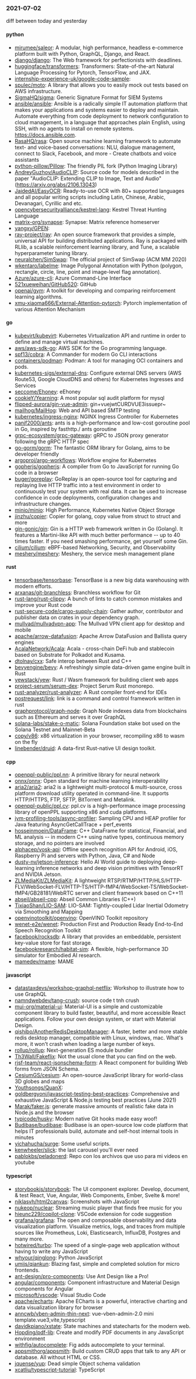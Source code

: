 ### 2021-07-02
diff between today and yesterday

#### python
* [mirumee/saleor](https://github.com/mirumee/saleor): A modular, high performance, headless e-commerce platform built with Python, GraphQL, Django, and React.
* [django/django](https://github.com/django/django): The Web framework for perfectionists with deadlines.
* [huggingface/transformers](https://github.com/huggingface/transformers): Transformers: State-of-the-art Natural Language Processing for Pytorch, TensorFlow, and JAX.
* [internship-experience-uk/google-code-sample](https://github.com/internship-experience-uk/google-code-sample): 
* [spulec/moto](https://github.com/spulec/moto): A library that allows you to easily mock out tests based on AWS infrastructure.
* [SigmaHQ/sigma](https://github.com/SigmaHQ/sigma): Generic Signature Format for SIEM Systems
* [ansible/ansible](https://github.com/ansible/ansible): Ansible is a radically simple IT automation platform that makes your applications and systems easier to deploy and maintain. Automate everything from code deployment to network configuration to cloud management, in a language that approaches plain English, using SSH, with no agents to install on remote systems. https://docs.ansible.com.
* [RasaHQ/rasa](https://github.com/RasaHQ/rasa):  Open source machine learning framework to automate text- and voice-based conversations: NLU, dialogue management, connect to Slack, Facebook, and more - Create chatbots and voice assistants
* [python-pillow/Pillow](https://github.com/python-pillow/Pillow): The friendly PIL fork (Python Imaging Library)
* [AndreyGuzhov/AudioCLIP](https://github.com/AndreyGuzhov/AudioCLIP): Source code for models described in the paper "AudioCLIP: Extending CLIP to Image, Text and Audio" (https://arxiv.org/abs/2106.13043)
* [JaidedAI/EasyOCR](https://github.com/JaidedAI/EasyOCR): Ready-to-use OCR with 80+ supported languages and all popular writing scripts including Latin, Chinese, Arabic, Devanagari, Cyrillic and etc.
* [opencybersecurityalliance/kestrel-lang](https://github.com/opencybersecurityalliance/kestrel-lang): Kestrel Threat Hunting Language
* [matrix-org/synapse](https://github.com/matrix-org/synapse): Synapse: Matrix reference homeserver
* [yangxy/GPEN](https://github.com/yangxy/GPEN): 
* [ray-project/ray](https://github.com/ray-project/ray): An open source framework that provides a simple, universal API for building distributed applications. Ray is packaged with RLlib, a scalable reinforcement learning library, and Tune, a scalable hyperparameter tuning library.
* [neuralchen/SimSwap](https://github.com/neuralchen/SimSwap): The official project of SimSwap (ACM MM 2020)
* [wkentaro/labelme](https://github.com/wkentaro/labelme): Image Polygonal Annotation with Python (polygon, rectangle, circle, line, point and image-level flag annotation).
* [Azure/azure-cli](https://github.com/Azure/azure-cli): Azure Command-Line Interface
* [521xueweihan/GitHub520](https://github.com/521xueweihan/GitHub520):   GitHub
* [openai/gym](https://github.com/openai/gym): A toolkit for developing and comparing reinforcement learning algorithms.
* [xmu-xiaoma666/External-Attention-pytorch](https://github.com/xmu-xiaoma666/External-Attention-pytorch): Pytorch implementation of various Attention Mechanism

#### go
* [kubevirt/kubevirt](https://github.com/kubevirt/kubevirt): Kubernetes Virtualization API and runtime in order to define and manage virtual machines.
* [aws/aws-sdk-go](https://github.com/aws/aws-sdk-go): AWS SDK for the Go programming language.
* [spf13/cobra](https://github.com/spf13/cobra): A Commander for modern Go CLI interactions
* [containers/podman](https://github.com/containers/podman): Podman: A tool for managing OCI containers and pods.
* [kubernetes-sigs/external-dns](https://github.com/kubernetes-sigs/external-dns): Configure external DNS servers (AWS Route53, Google CloudDNS and others) for Kubernetes Ingresses and Services
* [seccome/Ehoney](https://github.com/seccome/Ehoney): eEhoney
* [cookieY/Yearning](https://github.com/cookieY/Yearning):  A most popular sql audit platform for mysql
* [flipped-aurora/gin-vue-admin](https://github.com/flipped-aurora/gin-vue-admin): gin+vuejwtCURDVUE3issuepr~
* [mailhog/MailHog](https://github.com/mailhog/MailHog): Web and API based SMTP testing
* [kubernetes/ingress-nginx](https://github.com/kubernetes/ingress-nginx): NGINX Ingress Controller for Kubernetes
* [panjf2000/ants](https://github.com/panjf2000/ants):  ants is a high-performance and low-cost goroutine pool in Go, inspired by fasthttp./ ants  goroutine 
* [grpc-ecosystem/grpc-gateway](https://github.com/grpc-ecosystem/grpc-gateway): gRPC to JSON proxy generator following the gRPC HTTP spec
* [go-gorm/gorm](https://github.com/go-gorm/gorm): The fantastic ORM library for Golang, aims to be developer friendly
* [argoproj/argo-workflows](https://github.com/argoproj/argo-workflows): Workflow engine for Kubernetes
* [gopherjs/gopherjs](https://github.com/gopherjs/gopherjs): A compiler from Go to JavaScript for running Go code in a browser
* [buger/goreplay](https://github.com/buger/goreplay): GoReplay is an open-source tool for capturing and replaying live HTTP traffic into a test environment in order to continuously test your system with real data. It can be used to increase confidence in code deployments, configuration changes and infrastructure changes.
* [minio/minio](https://github.com/minio/minio): High Performance, Kubernetes Native Object Storage
* [jinzhu/copier](https://github.com/jinzhu/copier): Copier for golang, copy value from struct to struct and more
* [gin-gonic/gin](https://github.com/gin-gonic/gin): Gin is a HTTP web framework written in Go (Golang). It features a Martini-like API with much better performance -- up to 40 times faster. If you need smashing performance, get yourself some Gin.
* [cilium/cilium](https://github.com/cilium/cilium): eBPF-based Networking, Security, and Observability
* [meshery/meshery](https://github.com/meshery/meshery): Meshery, the service mesh management plane

#### rust
* [tensorbase/tensorbase](https://github.com/tensorbase/tensorbase): TensorBase is a new big data warehousing with modern efforts.
* [arxanas/git-branchless](https://github.com/arxanas/git-branchless): Branchless workflow for Git
* [rust-lang/rust-clippy](https://github.com/rust-lang/rust-clippy): A bunch of lints to catch common mistakes and improve your Rust code
* [rust-secure-code/cargo-supply-chain](https://github.com/rust-secure-code/cargo-supply-chain): Gather author, contributor and publisher data on crates in your dependency graph.
* [mullvad/mullvadvpn-app](https://github.com/mullvad/mullvadvpn-app): The Mullvad VPN client app for desktop and mobile
* [apache/arrow-datafusion](https://github.com/apache/arrow-datafusion): Apache Arrow DataFusion and Ballista query engines
* [AcalaNetwork/Acala](https://github.com/AcalaNetwork/Acala): Acala - cross-chain DeFi hub and stablecoin based on Substrate for Polkadot and Kusama.
* [dtolnay/cxx](https://github.com/dtolnay/cxx): Safe interop between Rust and C++
* [bevyengine/bevy](https://github.com/bevyengine/bevy): A refreshingly simple data-driven game engine built in Rust
* [yewstack/yew](https://github.com/yewstack/yew): Rust / Wasm framework for building client web apps
* [project-serum/serum-dex](https://github.com/project-serum/serum-dex): Project Serum Rust monorepo.
* [rust-analyzer/rust-analyzer](https://github.com/rust-analyzer/rust-analyzer): A Rust compiler front-end for IDEs
* [postrequest/link](https://github.com/postrequest/link): link is a command and control framework written in rust
* [graphprotocol/graph-node](https://github.com/graphprotocol/graph-node): Graph Node indexes data from blockchains such as Ethereum and serves it over GraphQL
* [solana-labs/stake-o-matic](https://github.com/solana-labs/stake-o-matic): Solana Foundation stake bot used on the Solana Testnet and Mainnet-Beta
* [copy/v86](https://github.com/copy/v86): x86 virtualization in your browser, recompiling x86 to wasm on the fly
* [linebender/druid](https://github.com/linebender/druid): A data-first Rust-native UI design toolkit.

#### cpp
* [openppl-public/ppl.nn](https://github.com/openppl-public/ppl.nn): A primitive library for neural network
* [onnx/onnx](https://github.com/onnx/onnx): Open standard for machine learning interoperability
* [aria2/aria2](https://github.com/aria2/aria2): aria2 is a lightweight multi-protocol & multi-source, cross platform download utility operated in command-line. It supports HTTP/HTTPS, FTP, SFTP, BitTorrent and Metalink.
* [openppl-public/ppl.cv](https://github.com/openppl-public/ppl.cv): ppl.cv is a high-performance image processing library of openPPL supporting x86 and cuda platforms.
* [jvm-profiling-tools/async-profiler](https://github.com/jvm-profiling-tools/async-profiler): Sampling CPU and HEAP profiler for Java featuring AsyncGetCallTrace + perf_events
* [hosseinmoein/DataFrame](https://github.com/hosseinmoein/DataFrame): C++ DataFrame for statistical, Financial, and ML analysis -- in modern C++ using native types, continuous memory storage, and no pointers are involved
* [alphacep/vosk-api](https://github.com/alphacep/vosk-api): Offline speech recognition API for Android, iOS, Raspberry Pi and servers with Python, Java, C# and Node
* [dusty-nv/jetson-inference](https://github.com/dusty-nv/jetson-inference): Hello AI World guide to deploying deep-learning inference networks and deep vision primitives with TensorRT and NVIDIA Jetson.
* [ZLMediaKit/ZLMediaKit](https://github.com/ZLMediaKit/ZLMediaKit): A lightweight RTSP/RTMP/HTTP/HLS/HTTP-FLV/WebSocket-FLV/HTTP-TS/HTTP-fMP4/WebSocket-TS/WebSocket-fMP4/GB28181/WebRTC server and client framework based on C++11
* [abseil/abseil-cpp](https://github.com/abseil/abseil-cpp): Abseil Common Libraries (C++)
* [TixiaoShan/LIO-SAM](https://github.com/TixiaoShan/LIO-SAM): LIO-SAM: Tightly-coupled Lidar Inertial Odometry via Smoothing and Mapping
* [openvinotoolkit/openvino](https://github.com/openvinotoolkit/openvino): OpenVINO Toolkit repository
* [wenet-e2e/wenet](https://github.com/wenet-e2e/wenet): Production First and Production Ready End-to-End Speech Recognition Toolkit
* [facebook/rocksdb](https://github.com/facebook/rocksdb): A library that provides an embeddable, persistent key-value store for fast storage.
* [facebookresearch/habitat-sim](https://github.com/facebookresearch/habitat-sim): A flexible, high-performance 3D simulator for Embodied AI research.
* [mamedev/mame](https://github.com/mamedev/mame): MAME

#### javascript
* [datastaxdevs/workshop-graphql-netflix](https://github.com/datastaxdevs/workshop-graphql-netflix): Workshop to illustrate how to use GraphQL
* [namndwebdev/tang-crush](https://github.com/namndwebdev/tang-crush): source code t tnh crush
* [mui-org/material-ui](https://github.com/mui-org/material-ui): Material-UI is a simple and customizable component library to build faster, beautiful, and more accessible React applications. Follow your own design system, or start with Material Design.
* [qishibo/AnotherRedisDesktopManager](https://github.com/qishibo/AnotherRedisDesktopManager): A faster, better and more stable redis desktop manager, compatible with Linux, windows, mac. What's more, it won't crash when loading a large number of keys.
* [rollup/rollup](https://github.com/rollup/rollup): Next-generation ES module bundler
* [Th3Wall/Fakeflix](https://github.com/Th3Wall/Fakeflix): Not the usual clone that you can find on the web.
* [rjsf-team/react-jsonschema-form](https://github.com/rjsf-team/react-jsonschema-form): A React component for building Web forms from JSON Schema.
* [CesiumGS/cesium](https://github.com/CesiumGS/cesium): An open-source JavaScript library for world-class 3D globes and maps 
* [Youthsongs/QuanX](https://github.com/Youthsongs/QuanX): 
* [goldbergyoni/javascript-testing-best-practices](https://github.com/goldbergyoni/javascript-testing-best-practices):   Comprehensive and exhaustive JavaScript & Node.js testing best practices (June 2021)
* [Marak/faker.js](https://github.com/Marak/faker.js): generate massive amounts of realistic fake data in Node.js and the browser
* [typicode/husky](https://github.com/typicode/husky): Modern native Git hooks made easy  woof!
* [Budibase/budibase](https://github.com/Budibase/budibase): Budibase is an open-source low code platform that helps IT professionals build, automate and self-host internal tools in minutes 
* [yichahucha/surge](https://github.com/yichahucha/surge): Some useful scripts.
* [kenwheeler/slick](https://github.com/kenwheeler/slick): the last carousel you'll ever need
* [pablokbs/peladonerd](https://github.com/pablokbs/peladonerd): Repo con los archivos que uso para mi videos en youtube

#### typescript
* [storybookjs/storybook](https://github.com/storybookjs/storybook):  The UI component explorer. Develop, document, & test React, Vue, Angular, Web Components, Ember, Svelte & more!
* [niklasvh/html2canvas](https://github.com/niklasvh/html2canvas): Screenshots with JavaScript
* [nukeop/nuclear](https://github.com/nukeop/nuclear): Streaming music player that finds free music for you
* [hieunc229/copilot-clone](https://github.com/hieunc229/copilot-clone): VSCode extension for code suggestion
* [grafana/grafana](https://github.com/grafana/grafana): The open and composable observability and data visualization platform. Visualize metrics, logs, and traces from multiple sources like Prometheus, Loki, Elasticsearch, InfluxDB, Postgres and many more.
* [hotwired/turbo](https://github.com/hotwired/turbo): The speed of a single-page web application without having to write any JavaScript
* [whyour/qinglong](https://github.com/whyour/qinglong): Python  JavaScript 
* [umijs/qiankun](https://github.com/umijs/qiankun):   Blazing fast, simple and completed solution for micro frontends.
* [ant-design/pro-components](https://github.com/ant-design/pro-components):  Use Ant Design like a Pro!
* [angular/components](https://github.com/angular/components): Component infrastructure and Material Design components for Angular
* [microsoft/vscode](https://github.com/microsoft/vscode): Visual Studio Code
* [apache/echarts](https://github.com/apache/echarts): Apache ECharts is a powerful, interactive charting and data visualization library for browser
* [anncwb/vben-admin-thin-next](https://github.com/anncwb/vben-admin-thin-next): vue-vben-admin-2.0 mini template.vue3,vite,typescript
* [davidkpiano/xstate](https://github.com/davidkpiano/xstate): State machines and statecharts for the modern web.
* [Hopding/pdf-lib](https://github.com/Hopding/pdf-lib): Create and modify PDF documents in any JavaScript environment
* [withfig/autocomplete](https://github.com/withfig/autocomplete): Fig adds autocomplete to your terminal.
* [appsmithorg/appsmith](https://github.com/appsmithorg/appsmith): Build custom CRUD apps that talk to any API or database. All without HTML or CSS.
* [jquense/yup](https://github.com/jquense/yup): Dead simple Object schema validation
* [xcatliu/typescript-tutorial](https://github.com/xcatliu/typescript-tutorial): TypeScript 
